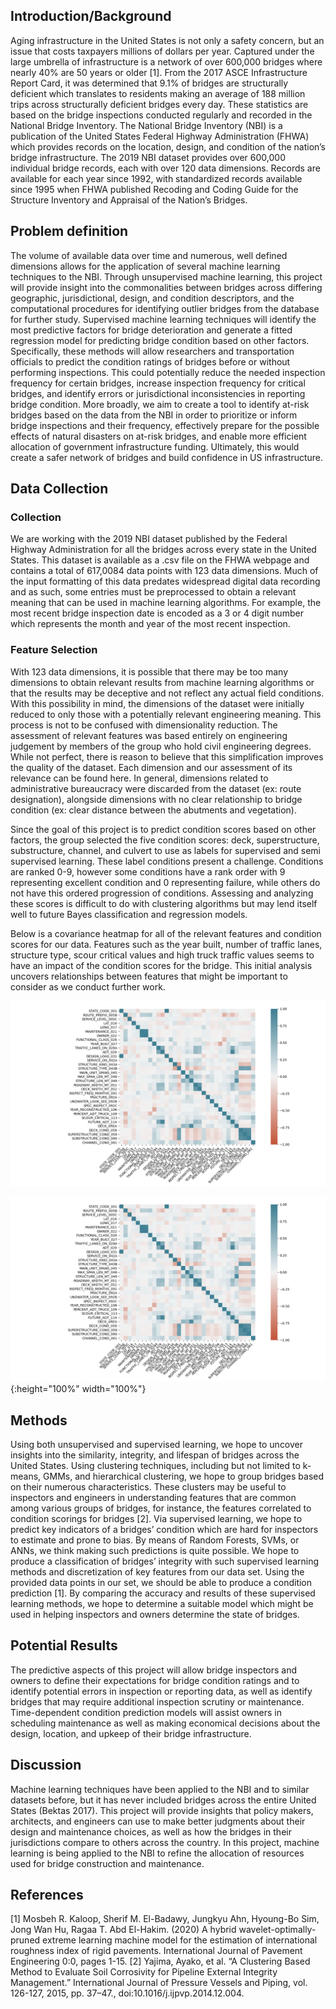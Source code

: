 ## Introduction/Background
Aging infrastructure in the United States is not only a safety concern, but an issue that costs taxpayers millions of dollars per year. Captured under the large umbrella of infrastructure is a network of over 600,000 bridges where nearly 40% are 50 years or older [1]. From the 2017 ASCE Infrastructure Report Card, it was determined that 9.1% of bridges are structurally deficient which translates to residents making an average of 188 million trips across structurally deficient bridges every day. These statistics are based on the bridge inspections conducted regularly and recorded in the National Bridge Inventory.
The National Bridge Inventory (NBI) is a publication of the United States Federal Highway Administration (FHWA) which provides records on the location, design, and condition of the nation’s bridge infrastructure. The 2019 NBI dataset provides over 600,000 individual bridge records, each with over 120 data dimensions. Records are available for each year since 1992, with standardized records available since 1995 when FHWA published Recoding and Coding Guide for the Structure Inventory and Appraisal of the Nation’s Bridges.

## Problem definition 
The volume of available data over time and numerous, well defined dimensions allows for the application of several machine learning techniques to the NBI. Through unsupervised machine learning, this project will provide insight into the commonalities between bridges across differing geographic, jurisdictional, design, and condition descriptors, and the computational procedures for identifying outlier bridges from the database for further study. Supervised machine learning techniques will identify the most predictive factors for bridge deterioration and generate a fitted regression model for predicting bridge condition based on other factors. Specifically, these methods will allow researchers and transportation officials to predict the condition ratings of bridges before or without performing inspections. This could potentially reduce the needed inspection frequency for certain bridges, increase inspection frequency for critical bridges, and identify errors or jurisdictional inconsistencies in reporting bridge condition.
More broadly, we aim to create a tool to identify at-risk bridges based on the data from the NBI in order to prioritize or inform bridge inspections and their frequency, effectively prepare for the possible effects of natural disasters on at-risk bridges, and enable more efficient allocation of government infrastructure funding. Ultimately, this would create a safer network of bridges and build confidence in US infrastructure.

## Data Collection 
### Collection 
We are working with the 2019 NBI dataset published by the Federal Highway Administration for all the bridges across every state in the United States. This dataset is available as a .csv file on the FHWA webpage and contains a total of 617,0084 data points with 123 data dimensions. Much of the input formatting of this data predates widespread digital data recording and as such, some entries must be preprocessed to obtain a relevant meaning that can be used in machine learning algorithms. For example, the most recent bridge inspection date is encoded as a 3 or 4 digit number which represents the month and year of the most recent inspection.

### Feature Selection 
With 123 data dimensions, it is possible that there may be too many dimensions to obtain relevant results from machine learning algorithms or that the results may be deceptive and not reflect any actual field conditions. With this possibility in mind, the dimensions of the dataset were initially reduced to only those with a potentially relevant engineering meaning. This process is not to be confused with dimensionality reduction. The assessment of relevant features was based entirely on engineering judgement by members of the group who hold civil engineering degrees. While not perfect, there is reason to believe that this simplification improves the quality of the dataset. Each dimension and our assessment of its relevance can be found here. In general, dimensions related to administrative bureaucracy were discarded from the dataset (ex: route designation), alongside dimensions with no clear relationship to bridge condition (ex: clear distance between the abutments and vegetation).
 
Since the goal of this project is to predict condition scores based on other factors, the group selected the five condition scores: deck, superstructure, substructure, channel, and culvert to use as labels for supervised and semi supervised learning. These label conditions present a challenge. Conditions are ranked 0-9, however some conditions have a rank order with 9 representing excellent condition and 0 representing failure, while others do not have this ordered progression of conditions. Assessing and analyzing these scores is difficult to do with clustering algorithms but may lend itself well to future Bayes classification and regression models.
 
Below is a covariance heatmap for all of the relevant features and condition scores for our data. Features such as the year built, number of traffic lanes, structure type, scour critical values and high truck traffic values seems to have an impact of the condition scores for the bridge. This initial analysis uncovers relationships between features that might be important to consider as we conduct further work. 

<img src="cov%20matrix.png"/>

![](cov%20matrix.png){:height="100%" width="100%"}

## Methods 
Using both unsupervised and supervised learning, we hope to uncover insights into the similarity, integrity, and lifespan of bridges across the United States. Using clustering techniques, including but not limited to k-means, GMMs, and hierarchical clustering, we hope to group bridges based on their numerous characteristics. These clusters may be useful to inspectors and engineers in understanding features that are common among various groups of bridges, for instance, the features correlated to condition scorings for bridges [2]. Via supervised learning, we hope to predict key indicators of a bridges’ condition which are hard for inspectors to estimate and prone to bias. By means of Random Forests, SVMs, or ANNs, we think making such predictions is quite possible. We hope to produce a classification of bridges’ integrity with such supervised learning methods and discretization of key features from our data set. Using the provided data points in our set, we should be able to produce a condition prediction [1]. By comparing the accuracy and results of these supervised learning methods, we hope to determine a suitable model which might be used in helping inspectors and owners determine the state of bridges. 


## Potential Results 
The predictive aspects of this project will allow bridge inspectors and owners to define their expectations for bridge condition ratings and to identify potential errors in inspection or reporting data, as well as identify bridges that may require additional inspection scrutiny or maintenance. Time-dependent condition prediction models will assist owners in scheduling maintenance as well as making economical decisions about the design, location, and upkeep of their bridge infrastructure. 

## Discussion
Machine learning techniques have been applied to the NBI and to similar datasets before, but it has never included bridges across the entire United States (Bektas 2017). This project will provide insights that policy makers, architects, and engineers can use to make better judgments about their design and maintenance choices, as well as how the bridges in their jurisdictions compare to others across the country. In this project, machine learning is being applied to the NBI to refine the allocation of resources used for bridge construction and maintenance.


## References 
[1] Mosbeh R. Kaloop, Sherif M. El-Badawy, Jungkyu Ahn, Hyoung-Bo Sim, Jong Wan Hu, Ragaa T. Abd El-Hakim. (2020) A hybrid wavelet-optimally-pruned extreme learning machine model for the estimation of international roughness index of rigid pavements. International Journal of Pavement Engineering 0:0, pages 1-15. 
[2] Yajima, Ayako, et al. “A Clustering Based Method to Evaluate Soil Corrosivity for Pipeline External Integrity Management.” International Journal of Pressure Vessels and Piping, vol. 126-127, 2015, pp. 37–47., doi:10.1016/j.ijpvp.2014.12.004. 
